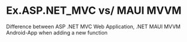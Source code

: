# Ex.ASP.NET_MVC vs/ MAUI MVVM
Difference between ASP .NET MVC Web Application, .NET MAUI MVVM Android-App when adding a new function
